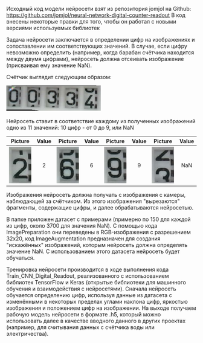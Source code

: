 Исходный код модели нейросети взят из репозитория jomjol на Github: https://github.com/jomjol/neural-network-digital-counter-readout
В код внесены некоторые правки для того, чтобы он работал с новыми версиями используемых библиотек

Задача нейросети заключается в определении цифр на изображениях и сопоставлении им соответствующих значений. В случае, если цифру невозможно определить (например, когда барабан счётчика находится между двумя цифрами), нейросеть должна отсеивать изображение (присваивая ему значение NaN).

Счётчик выглядит следующим образом:

<img src="./images/counter_complete.png" width="250">  

Нейросеть ставит в соответствие каждому из полученных изображений одно из 11 значений: 10 цифр - от 0 до 9, или NaN

| Picture        | Value           | Picture        | Value           | Picture        | Value           | Picture        | Value           |
| ------------- |:-------------:| ------------- |:-------------:|------------- |:-------------:| ------------- |:-------------:|
| <img src="./images/counter2.jpg" width="60"> | 2 | <img src="./images/counter6.jpg" width="60"> | 6 |<img src="./images/counter9.jpg" width="60"> | 9 | <img src="./images/counterNaN.jpg" width="60"> | NaN |

Изображения нейросеть должна получать с изображения с камеры, наблюдающей за счётчиком. Из этого изображения "вырезаются" фрагменты, содержащие цифры, и далее обрабатываются нейросетью.

В папке приложен датасет с примерами (примерно по 150 для каждой из цифр, около 3700 для значения NaN). С помощью кода ImagePreparation они переведены в RGB-изображения с разрешением 32х20, код ImageAugmentation предназначен для создания "искажённых" изображений, которым нейросеть должна определять значение NaN. С использованием этого датасета нейросеть будет обучаться.

Тренировка нейросети производится в ходе выполнения кода Train_CNN_Digital_Readout, реализованного с использованием библиотек TensorFlow и Keras (открытые библиотеки для машинного обучения и взаимодействия с нейросетями). Сначала нейросеть обучается определению цифр, используя данные из датасета с изменёнными в некоторых пределах углами наклона цифр, яркостью изображения и положением цифр на изображении. На выходе получаем рабочую модель нейросети в формате .h5, который можно использовать далее в качестве вводного данного в других проектах (например, для считывания данных с счётчика воды или электричества).

